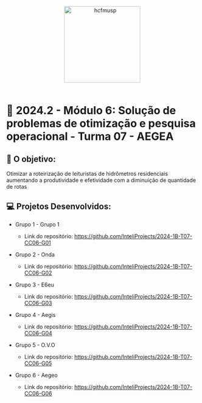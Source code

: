 <div align="center">

<img src="https://www.aegea.com.br/relatorio/2022/img/nav/Logo.svg" alt="hcfmusp" width="200"/>

</div>

<br>

# 🙋 2024.2 - Módulo 6: Solução de problemas de otimização e pesquisa operacional - Turma 07 - AEGEA


## 🎯 O objetivo:
Otimizar a roteirização de leituristas de hidrômetros residenciais aumentando a produtividade e efetividade com a diminuição de quantidade de rotas

## 💻 Projetos Desenvolvidos: 

- Grupo 1 - Grupo 1
  - Link do repositório: https://github.com/InteliProjects/2024-1B-T07-CC06-G01

- Grupo 2 - Onda
  - Link do repositório: https://github.com/InteliProjects/2024-1B-T07-CC06-G02

- Grupo 3 - E6eu
  - Link do repositório: https://github.com/InteliProjects/2024-1B-T07-CC06-G03

- Grupo 4 - Aegis
  - Link do repositório: https://github.com/InteliProjects/2024-1B-T07-CC06-G04

- Grupo 5 - O.V.O
  - Link do repositório: https://github.com/InteliProjects/2024-1B-T07-CC06-G05

- Grupo 6 - Aegeo
  - Link do repositório: https://github.com/InteliProjects/2024-1B-T07-CC06-G06
